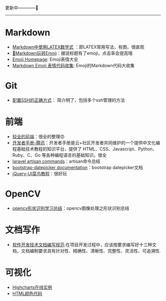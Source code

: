 更新中————:star2:
****

# Markdown
- [Markdown中使用LATEX数学式](https://www.cnblogs.com/nowgood/p/Latexstart.html)  ：即LATEX常用写法，有图，很直观
- [🤔Markdown玩转Emoji](https://www.jianshu.com/p/e66c9a26a5d5)：据说标题有了emoji，点击率会提高哦
- [Emoji Homepage](http://emojihomepage.com/): Emoji表情大全
- [Markdown Emoji 表情代码收集](https://www.cnblogs.com/chenych/p/8623353.html): Emoji的Markdown代码大收集

# Git
- [配置SSH的正确方式](https://blog.csdn.net/wl9739/article/details/50233599)： 简介明了，包括多个ssh管理的方法

# 前端
- [较全的前端](https://blog.csdn.net/learner198461/article/details/79466310)：很全的整理:heart_eyes:
- [开发者手册-腾讯](https://cloud.tencent.com/developer/devdocs)：开发者手册是云+社区开发者共同维护的一个提供中文化编程基础技术教程的知识平台，提供了 HTML、CSS、Javascript、Python、Ruby、C、Go 等各种编程语言的基础知识。很全
- [laravel artisan commands](https://www.cnblogs.com/mumutouv/p/4290978.html)：artisan命令总结
- [bootstrap-datepicker documentation](https://bootstrap-datepicker.readthedocs.io/en/latest/methods.html#)：bootstrap datepicker文档
- [jQuery-UI菜鸟教程](http://www.runoob.com/jqueryui/example-sortable.html)：很好玩


# OpenCV

- [opencv形状识别学习总结](https://blog.csdn.net/bcbobo21cn/article/details/50904209)：opencv图像处理之形状识别总结



# 文档写作

- [软件开发技术文档编写规范](https://blog.csdn.net/ciai2984/article/details/78928269):在项目开发过程中，应该按要求编写好十三种文档，文档编制要求具有针对性、精确性、清晰性、完整性、灵活性、可追溯性.



# 可视化

- [Highcharts在线实例](https://www.hcharts.cn/demo/highcharts) 
- [HTML颜色代码](https://htmlcolorcodes.com/zh/) 
